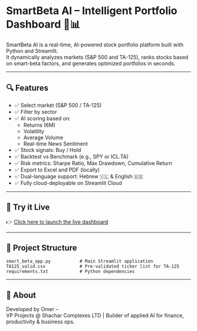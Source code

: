 # SmartBeta AI – Intelligent Portfolio Dashboard 🧠📊

SmartBeta AI is a real-time, AI-powered stock portfolio platform built with Python and Streamlit.  
It dynamically analyzes markets (S&P 500 and TA-125), ranks stocks based on smart-beta factors, and generates optimized portfolios in seconds.

---

## 🔍 Features

- ✅ Select market (S&P 500 / TA-125)
- ✅ Filter by sector
- ✅ AI scoring based on:
  - Returns (6M)
  - Volatility
  - Average Volume
  - Real-time News Sentiment
- ✅ Stock signals: Buy / Hold
- ✅ Backtest vs Benchmark (e.g., SPY or ICL.TA)
- ✅ Risk metrics: Sharpe Ratio, Max Drawdown, Cumulative Return
- ✅ Export to Excel and PDF (locally)
- ✅ Dual-language support: Hebrew 🇮🇱 & English 🇺🇸
- ✅ Fully cloud-deployable on Streamlit Cloud

---

## 🚀 Try it Live

👉 [Click here to launch the live dashboard](https://smartbeta-ai-ferwkebn5touhgb7bwsfs3.streamlit.app/)

---

## 📁 Project Structure

```
smart_beta_app.py           # Main Streamlit application
TA125_valid.csv             # Pre-validated ticker list for TA-125
requirements.txt            # Python dependencies
```

---

## 🧠 About

Developed by Omer –  
VP Projects @ Shachar Complexes LTD | Builder of applied AI for finance, productivity & business ops.
